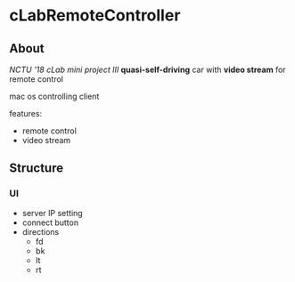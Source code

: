 # cLabRemoteController

## About

*NCTU '18 cLab  mini project III*
**quasi-self-driving** car  with **video stream** for remote control

mac os controlling client

features:
- remote control
- video stream

## Structure

### UI

- server IP setting
- connect button
- directions
    - fd
    - bk
    - lt
    - rt
